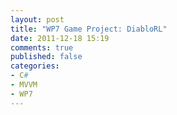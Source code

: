 ```yaml
---
layout: post
title: "WP7 Game Project: DiabloRL"
date: 2011-12-18 15:19
comments: true
published: false
categories: 
- C#
- MVVM
- WP7
---
```


